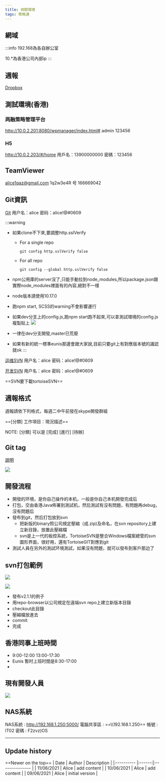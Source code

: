 ```yaml
---
title: 相關環境
tags: 策略通
---
```


## 網域
:::info
192.168為各自辦公室

10.*為香港公司內部ip
:::

## 週報
[Dropbox](https://www.dropbox.com/home/weekly_report)

## 測試環境(香港)
### 两融策略管理平台
http://10.0.2.201:8080/wpmanager/index.html#
admin
123456

### H5
http://10.0.2.203/#/home
用戶名：13900000000
密碼：123456


## TeamViewer
alice1qaz@gmail.com
1q2w3e4R
号 166669042


## Git資訊
[Git](https://103.68.61.92:8443/)
用户名：alice
密码：alice!@#0609


:::warning
* 如果clone不下來,要調整http.sslVerify 

  * For a single repo

    `git config http.sslVerify false`

  * For all repo

    `git config --global http.sslVerify false`

* npm公用庫的server沒了,只能手動拉到node_modules,所以package.json跟實際node_modules裡面有的內容,絕對不一樣
* node版本請使用10.17.0
* 跑npm start, SCSS的warning不會影響運行
* 如果dev分支上的config.js,跑npm start跑不起來,可以拿測試環境的config.js複製貼上
  ![](https://i.imgur.com/75hGmNt.png)
* 一律在dev分支開發,master已荒廢
* 如果有新的統一標準eunis那邊會跟大家說,目前只要git上有對應版本號的識認就ok
:::


[运维SVN](https://103.68.61.93/svn)
用户名：alice
密码：alice!@#0609


[开发SVN](https://103.68.61.92/svn)
用户名：alice
密码：alice!@#0609

==SVN要下載tortoiseSVN==


## 週報格式
週報請依下列格式，每週二中午前發在skype開發群組

==[分類] 工作項目：現況描述==

NOTE: [分類] 可以是 [完成] [進行] [待辦]


## Git tag
[說明](https://git-scm.com/book/en/v2/Git-Basics-Tagging)

![](https://i.imgur.com/1iQhubX.png)


## 開發流程
* 開發的环境，是你自己操作的本机，一般是你自己本机開發完成后
* 打包，交由香港Java佈署到測試机，然后測試有沒有問題，有問題再debug，沒有問題后
* 發布到git，然后打包放到svn
  * 把新版的binary照公司規定壓縮（成.zip)及命名，在svn repository上建立新目錄，放置此壓縮檔
  * svn是上一代的板控系統，TortoiseSVN是整合Windows檔案總管的svn圖形界面，很好用，還有TortoiseGIT對應到git
* 測試人員在另外的測試环境測試，如果沒有問題，就可以發布到客戶那边了

## svn打包範例

![](https://i.imgur.com/kW1ZlRl.png)

![](https://i.imgur.com/rxTYLe1.png)



* 發布v2.1.1的例子
* 用repo-browser以公司規定在遠端svn repo上建立新版本目錄
* checkout此目錄
* 壓縮檔放進去
* commit
* 完成

## 香港同事上班時間
* 9:00-12:00 13:00-17:30
* Eunis 暫时上班时間是8:30-17:00
* 
## 現有開發人員
![](https://i.imgur.com/FsXBznX.png)


## NAS系統
NAS系統 : http://192.168.1.250:5000/
電腦共享區 :  ==\\\192.168.1.250==
帳號 : IT02
密碼 : F2zvz)OS

---

## Update history
==Newer on the top==
| Date       | Author | Description     |
|:---------- |:------:|:--------------- |
| 11/06/2021 | Alice  | add content |
| 10/06/2021 | Alice  | add content |
| 09/06/2021 | Alice  | initial version |